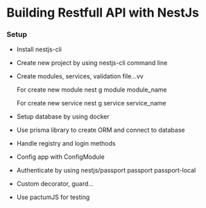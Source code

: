 # Building Restfull API with NestJs

### Setup
  - Install nestjs-cli
  - Create new project by using nestjs-cli command line
  - Create modules, services, validation file...vv

    For create new module
      nest g module module_name

    For create new service
      nest g service service_name
  
  - Setup database by using docker
  - Use prisma library to create ORM and connect to database
  - Handle registry and login methods
  - Config app with ConfigModule
  - Authenticate by using nestjs/passport passport passport-local
  - Custom decorator, guard...
  - Use pactumJS for testing
